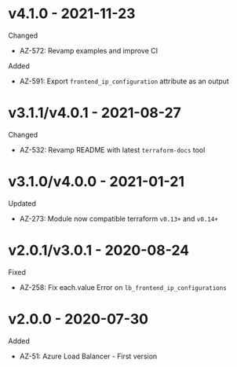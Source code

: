 # v4.1.0 - 2021-11-23

Changed
  * AZ-572: Revamp examples and improve CI

Added
  * AZ-591: Export `frontend_ip_configuration` attribute as an output

# v3.1.1/v4.0.1 - 2021-08-27

Changed
  * AZ-532: Revamp README with latest `terraform-docs` tool

# v3.1.0/v4.0.0 - 2021-01-21

Updated
  * AZ-273: Module now compatible terraform `v0.13+` and `v0.14+`

# v2.0.1/v3.0.1 - 2020-08-24

Fixed
  * AZ-258: Fix each.value Error on `lb_frontend_ip_configurations`
  
# v2.0.0 - 2020-07-30

Added
  * AZ-51: Azure Load Balancer - First version
